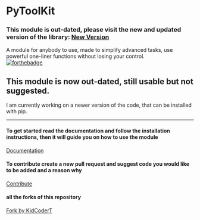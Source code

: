 # PyToolKit
### This module is out-dated, please visit the new and updated version of the library: [New Version](https://github.com/Sapphire-code/PowerWrapper)
A module for anybody to use, made to simplify advanced tasks, use powerful one-liner functions without losing your control.
<br>
[![forthebadge](https://forthebadge.com/images/badges/made-with-python.svg)](https://forthebadge.com)
## This module is now out-dated, still usable but not suggested.
I am currently working on a newer version of the code, that can be installed with pip.

<hr>

#### To get started read the documentation and follow the installation instructions, then it will guide you on how to use the module
[Documentation](https://sapphirekr.gitbook.io/how-to-use-pytoolkit/)

#### To contribute create a new pull request and suggest code you would like to be added and a reason why
[Contribute](https://github.com/Sapphire-code/PyToolKit/pulls)

#### all the forks of this repository
[Fork by KidCoderT](https://github.com/KidCoderT/systool-kit)

